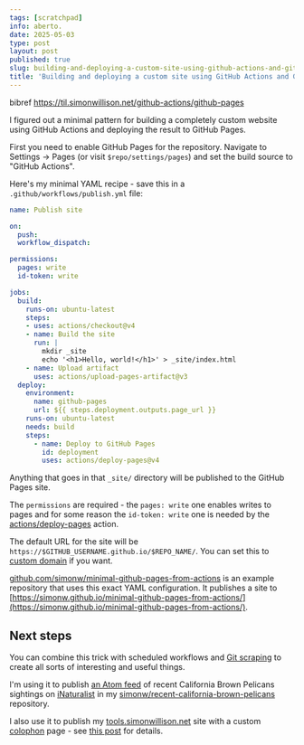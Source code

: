 ```yaml
---
tags: [scratchpad]
info: aberto.
date: 2025-05-03
type: post
layout: post
published: true
slug: building-and-deploying-a-custom-site-using-github-actions-and-github-pages
title: 'Building and deploying a custom site using GitHub Actions and GitHub Pages'
---
```

bibref https://til.simonwillison.net/github-actions/github-pages

I figured out a minimal pattern for building a completely custom website using GitHub Actions and deploying the result to GitHub Pages.

First you need to enable GitHub Pages for the repository. Navigate to Settings -> Pages (or visit `$repo/settings/pages`) and set the build source to "GitHub Actions".

Here's my minimal YAML recipe - save this in a `.github/workflows/publish.yml` file:

```yaml
name: Publish site

on:
  push:
  workflow_dispatch:

permissions:
  pages: write
  id-token: write

jobs:
  build:
    runs-on: ubuntu-latest
    steps:
    - uses: actions/checkout@v4
    - name: Build the site
      run: |
        mkdir _site
        echo '<h1>Hello, world!</h1>' > _site/index.html
    - name: Upload artifact
      uses: actions/upload-pages-artifact@v3
  deploy:
    environment:
      name: github-pages
      url: ${{ steps.deployment.outputs.page_url }}
    runs-on: ubuntu-latest
    needs: build
    steps:
      - name: Deploy to GitHub Pages
        id: deployment
        uses: actions/deploy-pages@v4
```
Anything that goes in that `_site/` directory will be published to the GitHub Pages site.

The `permissions` are required - the `pages: write` one enables writes to pages and for some reason the `id-token: write` one is needed by the [actions/deploy-pages](https://github.com/actions/deploy-pages) action.

The default URL for the site will be `https://$GITHUB_USERNAME.github.io/$REPO_NAME/`. You can set this to [custom domain](https://docs.github.com/en/pages/configuring-a-custom-domain-for-your-github-pages-site) if you want.

[github.com/simonw/minimal-github-pages-from-actions](https://github.com/simonw/minimal-github-pages-from-actions/) is an example repository that uses this exact YAML configuration. It publishes a site to [https://simonw.github.io/minimal-github-pages-from-actions/](https://simonw.github.io/minimal-github-pages-from-actions/).

## Next steps

You can combine this trick with scheduled workflows and [Git scraping](https://simonwillison.net/2020/Oct/9/git-scraping/) to create all sorts of interesting and useful things.

I'm using it to publish [an Atom feed](https://simonw.github.io/recent-california-brown-pelicans/atom.xml) of recent California Brown Pelicans sightings on [iNaturalist](https://www.inaturalist.org/) in my [simonw/recent-california-brown-pelicans](https://github.com/simonw/recent-california-brown-pelicans) repository.

I also use it to publish my [tools.simonwillison.net](https://tools.simonwillison.net/) site with a custom [colophon](https://tools.simonwillison.net/colophon) page - see [this post](https://simonwillison.net/2025/Mar/11/using-llms-for-code/#a-detailed-example) for details.